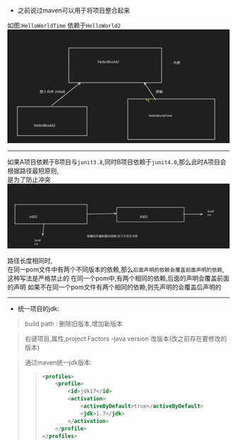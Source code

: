 * 之前说过maven可以用于将项目整合起来<br/>

如图:`HelloWorldTime` 依赖于`HelloWorld2`<br/>
![](images/16.png)

---

如果A项目依赖于B项目与`junit3.8`,同时B项目依赖于`junit4.0`,那么此时A项目会根据路径最短原则,<br/>
是为了防止冲突<br/>
![](images/21.png)

路径长度相同时,<br/>
在同一pom文件中有两个不同版本的依赖,那么`后面声明的依赖会覆盖前面声明的依赖`,这种写法是严格禁止的 在同一个pom中,有两个相同的依赖,后面的声明会覆盖前面的声明 如果不在同一个pom文件有两个相同的依赖,则先声明的会覆盖后声明的


---

* 统一项目的jdk:
> build path : 删除旧版本,增加新版本

> 右键项目,属性,project Factors -java version 改版本(改之前存在要修改的版本)

>通过maven统一jdk版本:
> > ```xml
> > <profiles>
> >     <profile>
> >         <id>jdk17</id>
> >         <activation>
> >             <activeByDefault>true</activeByDefault>
> >             <jdk>1.7</jdk>
> >         </activation>
> >     </profile>
> > </profiles>
> > ```




